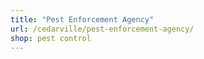 ```yaml
---
title: "Pest Enforcement Agency"
url: /cedarville/pest-enforcement-agency/
shop: pest control
---
```

